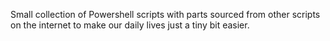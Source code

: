 Small collection of Powershell scripts with parts sourced from other scripts on the internet to make our daily lives just a tiny bit easier. 
